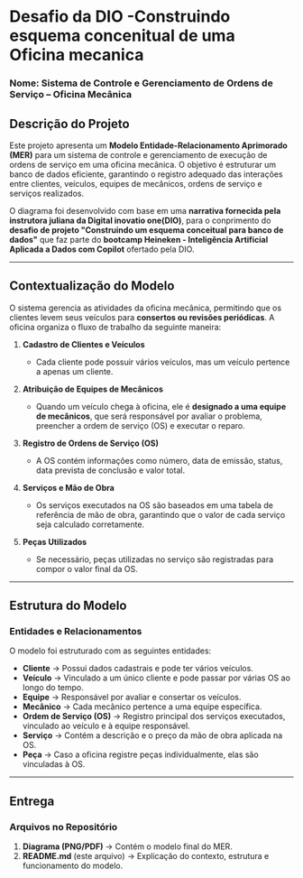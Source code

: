 # **Desafio da DIO -Construindo esquema concenitual de uma Oficina mecanica**
### **Nome: Sistema de Controle e Gerenciamento de Ordens de Serviço – Oficina Mecânica**  

## **Descrição do Projeto**  
Este projeto apresenta um **Modelo Entidade-Relacionamento Aprimorado (MER)** para um sistema de controle e gerenciamento de execução de ordens de serviço em uma oficina mecânica. O objetivo é estruturar um banco de dados eficiente, garantindo o registro adequado das interações entre clientes, veículos, equipes de mecânicos, ordens de serviço e serviços realizados.  

O diagrama foi desenvolvido com base em uma **narrativa fornecida pela instrutora juliana da Digital inovatio one(DIO)**, para o conprimento do **desafio de projeto "Construindo um esquema conceitual para banco de dados"** que faz parte do **bootcamp Heineken - Inteligência Artificial Aplicada a Dados com Copilot** ofertado pela DIO.

---

## **Contextualização do Modelo**  

O sistema gerencia as atividades da oficina mecânica, permitindo que os clientes levem seus veículos para **consertos ou revisões periódicas**. A oficina organiza o fluxo de trabalho da seguinte maneira:  

1. **Cadastro de Clientes e Veículos**  
   - Cada cliente pode possuir vários veículos, mas um veículo pertence a apenas um cliente.  

2. **Atribuição de Equipes de Mecânicos**  
   - Quando um veículo chega à oficina, ele é **designado a uma equipe de mecânicos**, que será responsável por avaliar o problema, preencher a ordem de serviço (OS) e executar o reparo.  

3. **Registro de Ordens de Serviço (OS)**  
   - A OS contém informações como número, data de emissão, status, data prevista de conclusão e valor total.  

4. **Serviços e Mão de Obra**  
   - Os serviços executados na OS são baseados em uma tabela de referência de mão de obra, garantindo que o valor de cada serviço seja calculado corretamente.  

5. **Peças Utilizados**  
   - Se necessário, peças utilizadas no serviço são registradas para compor o valor final da OS.  

---

## **Estrutura do Modelo**  

### **Entidades e Relacionamentos**  
O modelo foi estruturado com as seguintes entidades:  

- **Cliente** → Possui dados cadastrais e pode ter vários veículos.  
- **Veículo** → Vinculado a um único cliente e pode passar por várias OS ao longo do tempo.  
- **Equipe** → Responsável por avaliar e consertar os veículos.  
- **Mecânico** → Cada mecânico pertence a uma equipe específica.  
- **Ordem de Serviço (OS)** → Registro principal dos serviços executados, vinculado ao veículo e à equipe responsável.  
- **Serviço** → Contém a descrição e o preço da mão de obra aplicada na OS.  
- **Peça** → Caso a oficina registre peças individualmente, elas são vinculadas à OS.  

---

## **Entrega**  

### **Arquivos no Repositório**  
1. **Diagrama (PNG/PDF)** → Contém o modelo final do MER.  
2. **README.md** (este arquivo) → Explicação do contexto, estrutura e funcionamento do modelo.  
